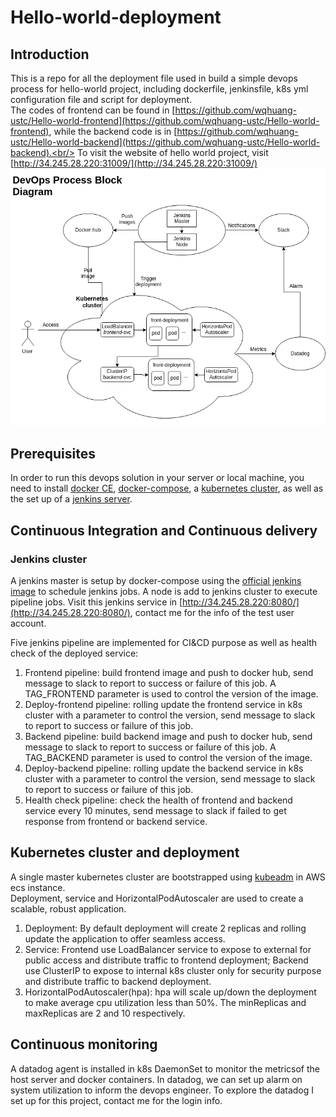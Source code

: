 # Hello-world-deployment
## Introduction
This is a repo for all the deployment file used in build a simple devops process for hello-world project, including dockerfile, jenkinsfile, k8s yml configuration file and script for deployment.<br/>
The codes of frontend can be found in [https://github.com/wqhuang-ustc/Hello-world-frontend](https://github.com/wqhuang-ustc/Hello-world-frontend), while the backend code is in [https://github.com/wqhuang-ustc/Hello-world-backend](https://github.com/wqhuang-ustc/Hello-world-backend).<br/>
To visit the website of hello world project, visit [http://34.245.28.220:31009/](http://34.245.28.220:31009/)
![DevOps BlockDiagram](https://github.com/wqhuang-ustc/Hello-world-deployment/blob/master/devops.png)

## Prerequisites
In order to run this devops solution in your server or local machine, you need to install [docker CE](https://docs.docker.com/install/linux/docker-ce/ubuntu/), [docker-compose](https://docs.docker.com/compose/install/), a [kubernetes cluster](https://kubernetes.io/docs/setup/independent/create-cluster-kubeadm/), as well as the set up of a [jenkins server](https://jenkins.io/).

## Continuous Integration and Continuous delivery
### Jenkins cluster
A jenkins master is setup by docker-compose using the [official jenkins image](https://hub.docker.com/r/jenkins/jenkins/) to schedule jenkins jobs. A node is add to jenkins cluster to execute pipeline jobs. Visit this jenkins service in [http://34.245.28.220:8080/](http://34.245.28.220:8080/), contact me for the info of the test user account.<br/>

Five jenkins pipeline are implemented for CI&CD purpose as well as health check of the deployed service:<br/>

1. Frontend pipeline: build frontend image and push to docker hub, send message to slack to report to success or failure of this job. A TAG_FRONTEND parameter is used to control the version of the image.
2. Deploy-frontend pipeline: rolling update  the frontend service in k8s cluster with a parameter to control the version, send message to slack to report to success or failure of this job.
3. Backend pipeline: build backend image and push to docker hub, send message to slack to report to success or failure of this job. A TAG_BACKEND parameter is used to control the version of the image.
4. Deploy-backend pipeline: rolling update  the backend service in k8s cluster with a parameter to control the version, send message to slack to report to success or failure of this job.
5. Health check pipeline: check the health of frontend and backend service every 10 minutes, send message to slack if failed to get response from frontend or backend service.

## Kubernetes cluster and deployment
A single master kubernetes cluster are bootstrapped using [kubeadm](https://kubernetes.io/docs/setup/independent/create-cluster-kubeadm/) in AWS ecs instance.<br/>
Deployment, service and HorizontalPodAutoscaler are used to create a scalable, robust application.<br/>
1. Deployment: By default deployment will create 2 replicas and rolling update the application to offer seamless access.
2. Service: Frontend use LoadBalancer service to expose to external for public access and distribute traffic to frontend deployment; Backend use ClusterIP to expose to internal k8s cluster only for security purpose and distribute traffic to backend deployment.
3. HorizontalPodAutoscaler(hpa): hpa will scale up/down the deployment to make average cpu utilization less than 50%. The minReplicas and maxReplicas are 2 and 10 respectively.

## Continuous monitoring
A datadog agent is installed in k8s DaemonSet to monitor the metricsof the host server and docker containers. In datadog, we can set up alarm on system utilization to inform the devops engineer. To explore the datadog I set up for this project, contact me for the login info.

